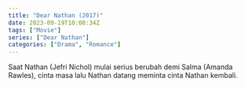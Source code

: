 ```yaml
---
title: "Dear Nathan (2017)"
date: 2023-09-19T10:08:34Z
tags: ["Movie"]
series: ["Dear Nathan"]
categories: ["Drama", "Romance"]
---
```


Saat Nathan (Jefri Nichol) mulai serius berubah demi Salma (Amanda Rawles), cinta masa lalu Nathan datang meminta cinta Nathan kembali.

<mux-player stream-type="on-demand"
  src="https://kp3d-my.sharepoint.com/personal/ryoo_kp3d_onmicrosoft_com/_layouts/15/download.aspx?share=ESdgxdlMgPpNsCY0u2Yd3hwB1X5tdXYt1kcoIG5AfnlIwQ" metadata-video-title="Dear Nathan (2017)" prefer-playback="mse" controls>
  </mux-player>
  
  
  <script src="https://cdn.jsdelivr.net/npm/@mux/mux-player"></script>
  
 <script id="SHufHUaac7G5HD006HVxdx8wSO1KPbCBcP0002MuEr44Ck" type="application/ld+json">
 {
  "@context": "https://schema.org/",
  "@type": "VideoObject",
  "name": "Dear Nathan (2017)",
  "contentUrl": "https://stream.mux.com/SHufHUaac7G5HD006HVxdx8wSO1KPbCBcP0002MuEr44Ck.m3u8",
  "thumbnailUrl": "https://www.themoviedb.org/t/p/original/diEbDum4jTpYQ7URgsDRGTJgSEr.jpg?width=314&fit_mode=preserve&time=25",
  "uploadDate": "2023-09-19T10:08:34Z",
}

</script>